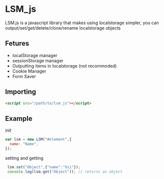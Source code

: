 # LSM_js

LSM.js is a javascript library that makes using localstorage simpler, you can output/set/get/delete/clone/rename localstorage objects

## Fetures
+ localStorage manager
+ sessionStorage manager
+ Outputting items in localstorage (not recommnded)
+ Cookie Manager
+ Form Saver

## Importing
```html
<script src="/path/to/lsm.js"></script>
```

## Example
init
```javascript
var lsm = new LSM("#element",{
  name: "Name",
});
```
setting and getting
```javascript
 lsm.set("Object",{"name":"hii"});
 console.log(lsm.get("Object")); // returns an object
```
